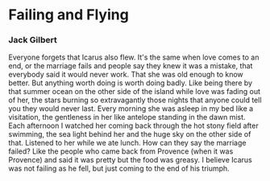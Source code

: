 # Failing and Flying

### Jack Gilbert

Everyone forgets that Icarus also flew.
It's the same when love comes to an end,
or the marriage fails and people say
they knew it was a mistake, that everybody
said it would never work. That she was
old enough to know better. But anything
worth doing is worth doing badly.
Like being there by that summer ocean
on the other side of the island while
love was fading out of her, the stars
burning so extravagantly those nights that
anyone could tell you they would never last.
Every morning she was asleep in my bed
like a visitation, the gentleness in her
like antelope standing in the dawn mist.
Each afternoon I watched her coming back
through the hot stony field after swimming,
the sea light behind her and the huge sky
on the other side of that. Listened to her
while we ate lunch. How can they say
the marriage failed? Like the people who
came back from Provence (when it was Provence)
and said it was pretty but the food was greasy.
I believe Icarus was not failing as he fell,
but just coming to the end of his triumph.

